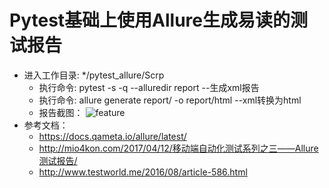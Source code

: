 # Pytest基础上使用Allure生成易读的测试报告
* 进入工作目录: */pytest_allure/Scrp 
  * 执行命令: pytest -s -q --alluredir report --生成xml报告
  * 执行命令: allure generate report/ -o report/html --xml转换为html</br>
  * 报告截图：
        ![feature](https://github.com/linlin547/pytest_allure_test/blob/master/Scrp/Image/report.png)
* 参考文档：</br>
  * https://docs.qameta.io/allure/latest/ </br>
  * http://mio4kon.com/2017/04/12/移动端自动化测试系列之三——Allure测试报告/ </br>
  * http://www.testworld.me/2016/08/article-586.html </br>
